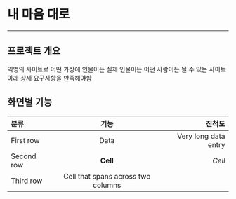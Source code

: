 # 내 마음 대로
--------------------

## 프로젝트 개요
익명의 사이트로 어떤 가상에 인물이든 실제 인물이든 어떤 사람이든 될 수 있는 사이트
아래 상세 요구사항을 만족해야함


## 화면별 기능

| 분류  | 기능 | 진척도         |
| :------------ | :-----------: | -------------------: |
| First row     | Data          | Very long data entry |
| Second row    | **Cell**      | *Cell*               |
| Third row     | Cell that spans across two columns  ||
